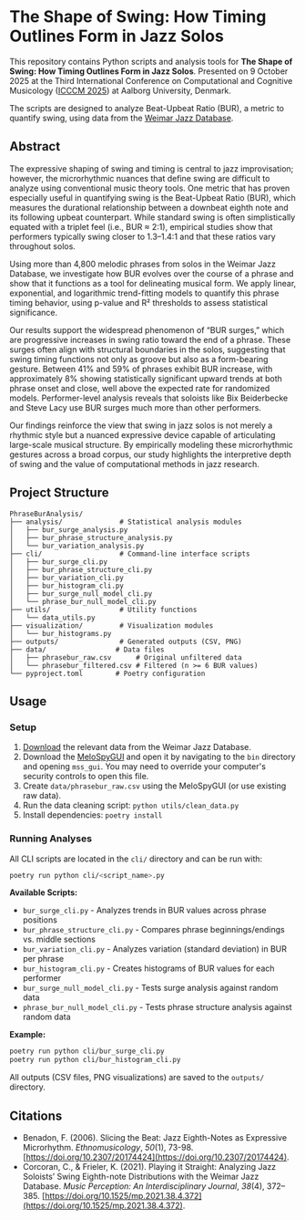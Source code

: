 # The Shape of Swing: How Timing Outlines Form in Jazz Solos

This repository contains Python scripts and analysis tools for **The Shape of Swing: How Timing Outlines Form in Jazz Solos**. Presented on 9 October 2025 at the Third International Conference on Computational and Cognitive Musicology ([ICCCM 2025](https://digital.musicology.org/icccm-2025/)) at Aalborg University, Denmark. 

The scripts are designed to analyze Beat-Upbeat Ratio (BUR), a metric to quantify swing, using data from the [Weimar Jazz Database](https://jazzomat.hfm-weimar.de/dbformat/dboverview.html).

## Abstract

The expressive shaping of swing and timing is central to jazz improvisation; however, the
microrhythmic nuances that define swing are difficult to analyze using conventional music theory tools.
One metric that has proven especially useful in quantifying swing is the Beat-Upbeat Ratio (BUR),
which measures the durational relationship between a downbeat eighth note and its following upbeat
counterpart. While standard swing is often simplistically equated with a triplet feel (i.e., BUR ≈ 2:1),
empirical studies show that performers typically swing closer to 1.3–1.4:1 and that these ratios vary
throughout solos.

Using more than 4,800 melodic phrases from solos in the Weimar Jazz Database, we investigate how
BUR evolves over the course of a phrase and show that it functions as a tool for delineating musical
form. We apply linear, exponential, and logarithmic trend-fitting models to quantify this phrase timing
behavior, using p-value and R² thresholds to assess statistical significance.

Our results support the widespread phenomenon of “BUR surges,” which are progressive increases in
swing ratio toward the end of a phrase. These surges often align with structural boundaries in the solos,
suggesting that swing timing functions not only as groove but also as a form-bearing gesture. Between
41% and 59% of phrases exhibit BUR increase, with approximately 8% showing statistically
significant upward trends at both phrase onset and close, well above the expected rate for randomized
models. Performer-level analysis reveals that soloists like Bix Beiderbecke and Steve Lacy use BUR
surges much more than other performers.

Our findings reinforce the view that swing in jazz solos is not merely a rhythmic style but a nuanced
expressive device capable of articulating large-scale musical structure. By empirically modeling these
microrhythmic gestures across a broad corpus, our study highlights the interpretive depth of swing and
the value of computational methods in jazz research.

## Project Structure

```
PhraseBurAnalysis/
├── analysis/              # Statistical analysis modules
│   ├── bur_surge_analysis.py
│   ├── bur_phrase_structure_analysis.py
│   └── bur_variation_analysis.py
├── cli/                   # Command-line interface scripts
│   ├── bur_surge_cli.py
│   ├── bur_phrase_structure_cli.py
│   ├── bur_variation_cli.py
│   ├── bur_histogram_cli.py
│   ├── bur_surge_null_model_cli.py
│   └── phrase_bur_null_model_cli.py
├── utils/                 # Utility functions
│   └── data_utils.py
├── visualization/         # Visualization modules
│   └── bur_histograms.py
├── outputs/               # Generated outputs (CSV, PNG)
├── data/                 # Data files
│   ├── phrasebur_raw.csv      # Original unfiltered data
│   └── phrasebur_filtered.csv # Filtered (n >= 6 BUR values)
└── pyproject.toml        # Poetry configuration
```

## Usage

### Setup

1. [Download](https://jazzomat.hfm-weimar.de/download/download.html) the relevant data from the Weimar Jazz Database.
2. Download the [MeloSpyGUI](https://jazzomat.hfm-weimar.de/download/download.html) and open it by navigating to the `bin` directory and opening `mss_gui`. You may need to override your computer's security controls to open this file. 
3. Create `data/phrasebur_raw.csv` using the MeloSpyGUI (or use existing raw data).
4. Run the data cleaning script: `python utils/clean_data.py`
4. Install dependencies: `poetry install`

### Running Analyses

All CLI scripts are located in the `cli/` directory and can be run with:

```bash
poetry run python cli/<script_name>.py
```

**Available Scripts:**

- `bur_surge_cli.py` - Analyzes trends in BUR values across phrase positions
- `bur_phrase_structure_cli.py` - Compares phrase beginnings/endings vs. middle sections
- `bur_variation_cli.py` - Analyzes variation (standard deviation) in BUR per phrase
- `bur_histogram_cli.py` - Creates histograms of BUR values for each performer
- `bur_surge_null_model_cli.py` - Tests surge analysis against random data
- `phrase_bur_null_model_cli.py` - Tests phrase structure analysis against random data

**Example:**

```bash
poetry run python cli/bur_surge_cli.py
poetry run python cli/bur_histogram_cli.py
```

All outputs (CSV files, PNG visualizations) are saved to the `outputs/` directory.

## Citations

- Benadon, F. (2006). Slicing the Beat: Jazz Eighth-Notes as Expressive Microrhythm. *Ethnomusicology*, *50*(1), 73-98. [https://doi.org/10.2307/20174424](https://doi.org/10.2307/20174424).
- Corcoran, C., & Frieler, K. (2021). Playing it Straight: Analyzing Jazz Soloists’ Swing Eighth-note
Distributions with the Weimar Jazz Database. *Music Perception: An Interdisciplinary Journal*, *38*(4),
372–385. [https://doi.org/10.1525/mp.2021.38.4.372](https://doi.org/10.1525/mp.2021.38.4.372).